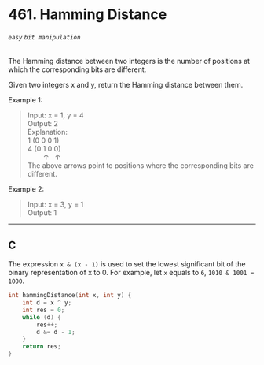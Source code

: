 # 461. Hamming Distance
###### `easy` `bit manipulation`

The Hamming distance between two integers is the number of positions at which the corresponding bits are different.

Given two integers x and y, return the Hamming distance between them.

Example 1: 
> Input: x = 1, y = 4 <br>
Output: 2 <br>
Explanation: <br>
1   (0 0 0 1) <br>
4   (0 1 0 0) <br>
&nbsp;&nbsp;&nbsp;&nbsp;&nbsp;&nbsp;&nbsp;&nbsp;↑&nbsp;&nbsp;&nbsp;↑<br>
The above arrows point to positions where the corresponding bits are different.

Example 2:
> Input: x = 3, y = 1 <br>
Output: 1 

---

## C

The expression `x & (x - 1)` is used to set the lowest significant bit of the binary representation of x to 0. 
For example, let `x` equals to `6`, `1010 & 1001 = 1000`.

```cpp
int hammingDistance(int x, int y) {
    int d = x ^ y;
    int res = 0;
    while (d) {
        res++;
        d &= d - 1;
    }
    return res;
}
```